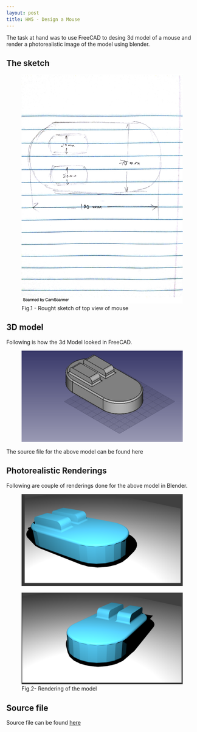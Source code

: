 ```yaml
---
layout: post
title: HW5 - Design a Mouse
---
```



The task at hand was to use FreeCAD to desing 3d model of a mouse and render a photorealistic image of the model using blender.

 <h2> The sketch </h2>

<figure>
	<img src="/public/images/mouse_sketch.jpg">
	<figcaption>Fig.1 - Rought sketch of top view of mouse</figcaption>
</figure> 


 <h2> 3D model </h2>
Following is how the 3d Model looked in FreeCAD.
<figure>
	<img src="/public/images/mouse_model.png">
</figure> 

The source file for the above model can be found <a>here</a>

<h2>Photorealistic Renderings</h2>
Following are couple of renderings done for the above model in Blender.

<figure>
	<img src="/public/images/mouse_render1.png">
</figure>
<figure>
	<img src="/public/images/mouse_render2.png">
	<figcaption>Fig.2- Rendering of the model</figcaption>
</figure>


<h2> Source file </h2> 
Source file can be found <a href="https://github.com/gbangera/CSE-592/tree/master/Assignment%204%20-%20Part%201:%203D%20Design%20and%20Render%20a%20Mouse">here </a>
